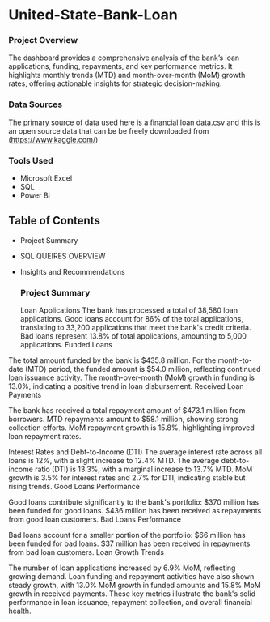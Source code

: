 # United-State-Bank-Loan

### Project Overview
The dashboard provides a comprehensive analysis of the bank’s loan applications, funding, repayments, and key performance metrics. It highlights monthly trends (MTD) and month-over-month (MoM) growth rates, offering actionable insights for strategic decision-making.

### Data Sources 
The primary source of data used here is a financial loan data.csv and this is an open source data that can be be freely downloaded from (https://www.kaggle.com/) 

### Tools Used
- Microsoft Excel 
- SQL
- Power Bi

## Table of Contents 
- Project Summary
- SQL QUEIRES OVERVIEW
- Insights and Recommendations

  ### Project Summary
  Loan Applications
The bank has processed a total of 38,580 loan applications.
Good loans account for 86% of the total applications, translating to 33,200 applications that meet the bank's credit criteria.
Bad loans represent 13.8% of total applications, amounting to 5,000 applications.
Funded Loans

The total amount funded by the bank is $435.8 million.
For the month-to-date (MTD) period, the funded amount is $54.0 million, reflecting continued loan issuance activity.
The month-over-month (MoM) growth in funding is 13.0%, indicating a positive trend in loan disbursement.
Received Loan Payments

The bank has received a total repayment amount of $473.1 million from borrowers.
MTD repayments amount to $58.1 million, showing strong collection efforts.
MoM repayment growth is 15.8%, highlighting improved loan repayment rates.

Interest Rates and Debt-to-Income (DTI)
The average interest rate across all loans is 12%, with a slight increase to 12.4% MTD.
The average debt-to-income ratio (DTI) is 13.3%, with a marginal increase to 13.7% MTD.
MoM growth is 3.5% for interest rates and 2.7% for DTI, indicating stable but rising trends.
Good Loans Performance

Good loans contribute significantly to the bank's portfolio:
$370 million has been funded for good loans.
$436 million has been received as repayments from good loan customers.
Bad Loans Performance

Bad loans account for a smaller portion of the portfolio:
$66 million has been funded for bad loans.
$37 million has been received in repayments from bad loan customers.
Loan Growth Trends

The number of loan applications increased by 6.9% MoM, reflecting growing demand.
Loan funding and repayment activities have also shown steady growth, with 13.0% MoM growth in funded amounts and 15.8% MoM growth in received payments.
These key metrics illustrate the bank's solid performance in loan issuance, repayment collection, and overall financial health.

